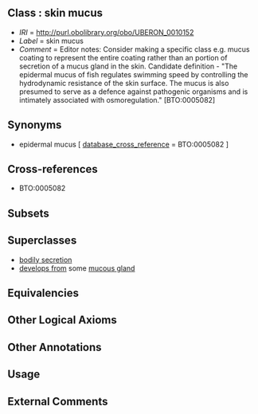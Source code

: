 
## Class : skin mucus

 * *IRI* = http://purl.obolibrary.org/obo/UBERON_0010152
 * *Label* = skin mucus
 * *Comment* = Editor notes: Consider making a specific class e.g. mucus coating to represent the entire coating rather than an portion of secretion of a mucus gland in the skin. Candidate definition - "The epidermal mucus of fish regulates swimming speed by controlling the hydrodynamic resistance of the skin surface. The mucus is also presumed to serve as a defence against pathogenic organisms and is intimately associated with osmoregulation." [BTO:0005082]

## Synonyms

 * epidermal mucus [ [database_cross_reference](../../ef/oboInOwl#hasDbXref.md) = BTO:0005082 ]

## Cross-references

 * BTO:0005082

## Subsets


## Superclasses

 * [bodily secretion](../../UBERON/56/UBERON_0000456.md)
 * [develops from](../../RO/02/RO_0002202.md) some [mucous gland](../../UBERON/14/UBERON_0000414.md)

## Equivalencies


## Other Logical Axioms


## Other Annotations


## Usage


## External Comments

